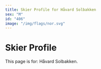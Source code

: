 ```yaml
---
title: Skier Profile for Håvard Solbakken
sex: "M"
id: "406"
image: "/img/flags/nor.svg" 
---
```


# Skier Profile

This page is for: Håvard Solbakken.
    